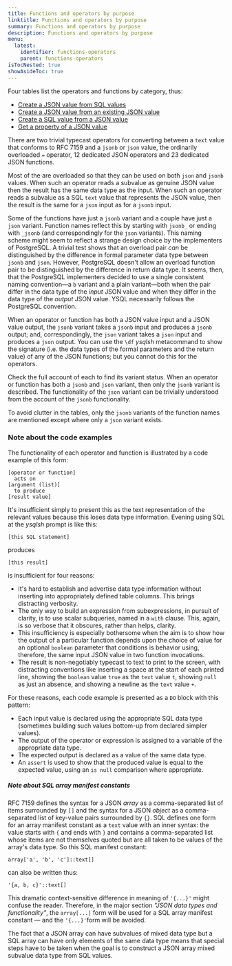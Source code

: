 ```yaml
---
title: Functions and operators by purpose
linktitle: Functions and operators by purpose
summary: Functions and operators by purpose
description: Functions and operators by purpose
menu:
  latest:
    identifier: functions-operators
    parent: functions-operators
isTocNested: true
showAsideToc: true
---
```


Four tables list the operators and functions by category, thus:

- [Create a JSON value from SQL values](../json-from-json/)
- [Create a JSON value from an existing JSON value](../json-from-json/)
- [Create a SQL value from a JSON value](../sql-from-json/)
- [Get a property of a JSON value](../get-property/)

There are two trivial typecast operators for converting between a `text` value that conforms to RFC 7159 and a `jsonb` or `json` value, the ordinarily overloaded `=` operator,  12 dedicated JSON operators and 23 dedicated JSON functions.

Most of the are overloaded so that they can be used on both `json` and `jsonb` values. When such an operator reads a subvalue as genuine JSON value then the result has the same data type as the input. When such an operator reads a subvalue as a SQL `text` value that represents the JSON value, then the result is the same for a `json` input as for a `jsonb` input.

Some of the functions have just a `jsonb` variant and a couple have just a `json` variant. Function names reflect this by starting with `jsonb_` or ending with `_jsonb` (and correspondingly for the `json` variants). This naming scheme might seem to reflect a strange design choice by the implementers of PostgreSQL. A trivial test shows that an overload pair _can_ be distinguished by the difference in formal parameter data type between `jsonb` and `json`. However, PostgreSQL doesn't allow an overload function pair to be distinguished by the difference in return data type. It seems, then, that the PostgreSQL implementers decided to use a single consistent naming convention—a `b` variant and a plain variant—both when the pair differ in the data type of the _input_ JSON value and when they differ in the data type of the _output_ JSON value. YSQL necessarily follows the PostgreSQL convention.

When an operator or function has both a JSON value input and a JSON value output, the `jsonb` variant takes a `jsonb` input and produces a `jsonb` output; and, correspondingly, the `json` variant takes a `json` input and produces a `json` output. You can use the `\df` _ysqlsh_ metacommand to show the signature (i.e. the data types of the formal parameters and the return value) of any of the JSON functions; but you cannot do this for the operators.

Check the full account of each to find its variant status. When an operator or function has both a `jsonb` and `json` variant, then only the `jsonb` variant is described. The functionality of the `json` variant can be trivially understood from the account of the `jsonb` functionality.

To avoid clutter in the tables, only the `jsonb` variants of the function names are mentioned except where only a `json` variant exists.

### Note about the code examples

The functionality of each operator and function is illustrated by a code example of this form:

```
[operator or function]
  acts on
[argument (list)]
  to produce
[result value]
```

It's insufficient simply to present this as the text representation of the relevant values because this loses data type information. Evening using SQL at the _ysqlsh_ prompt is like this:

```postgresql
[this SQL statement]
```

produces

```
[this result]
```

is insufficient for four reasons:

- It's hard to establish and advertise data type information without inserting into appropriately defined table columns. This brings distracting verbosity.
- The only way to build an expression from subexpressions, in pursuit of clarity, is to use scalar subqueries, named in a `with` clause. This, again, is so verbose that it obscures, rather than helps, clarity.
- This insufficiency is especially bothersome when the aim is to show how the output of a particular function depends upon the choice of value for an optional `boolean` parameter that conditions is behavior using, therefore, the same input JSON value in two function invocations.
- The result is non-negotiably typecast to text to print to the screen, with distracting conventions like inserting a space at the start of each printed line, showing the `boolean` value `true` as the `text` value `t`, showing `null` as just an absence, and showing a newline as the `text` value `+`.

For these reasons, each code example is presented as a `DO` block with this pattern:

- Each input value is declared using the appropriate SQL data type (sometimes building such values bottom-up from declared simpler values).
- The output of the operator or expression is assigned to a variable of the appropriate data type.
- The expected output is declared as a value of the same data type.
- An `assert` is used to show that the produced value is equal to the expected value, using an `is null` comparison where appropriate.

##### Note about SQL array manifest constants

RFC 7159 defines the syntax for a JSON _array_ as a comma-separated list of items surrounded by `[]` and  the syntax for a JSON _object_ as a comma-separated list of key-value pairs surrounded by `{}`. SQL defines one form for an array manifest constant as a `text` value with an inner syntax: the value starts with `{` and ends with `}` and contains a comma-separated list whose items are not themselves quoted but are all taken to be values of the array's data type. So this SQL manifest constant:

```
array['a', 'b', 'c']::text[]
```

can also be written thus:

```
'{a, b, c}'::text[]
```

This dramatic context-sensitive difference in meaning of `'{...}'` might confuse the reader. Therefore, in the major section _"JSON data types and functionality"_,  the `array[...]` form will be used for a SQL array manifest constant — and the `'{...}'`form will be avoided.

The fact that a JSON array can have subvalues of mixed data type but a SQL array can have only elements of the same data type means that special steps have to be taken when the goal is to construct a JSON array mixed subvalue data type from SQL values.

